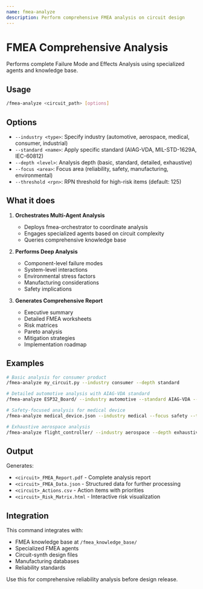 ```yaml
---
name: fmea-analyze
description: Perform comprehensive FMEA analysis on circuit design
---
```


# FMEA Comprehensive Analysis

Performs complete Failure Mode and Effects Analysis using specialized agents and knowledge base.

## Usage

```bash
/fmea-analyze <circuit_path> [options]
```

## Options

- `--industry <type>`: Specify industry (automotive, aerospace, medical, consumer, industrial)
- `--standard <name>`: Apply specific standard (AIAG-VDA, MIL-STD-1629A, IEC-60812)
- `--depth <level>`: Analysis depth (basic, standard, detailed, exhaustive)
- `--focus <area>`: Focus area (reliability, safety, manufacturing, environmental)
- `--threshold <rpn>`: RPN threshold for high-risk items (default: 125)

## What it does

1. **Orchestrates Multi-Agent Analysis**
   - Deploys fmea-orchestrator to coordinate analysis
   - Engages specialized agents based on circuit complexity
   - Queries comprehensive knowledge base

2. **Performs Deep Analysis**
   - Component-level failure modes
   - System-level interactions
   - Environmental stress factors
   - Manufacturing considerations
   - Safety implications

3. **Generates Comprehensive Report**
   - Executive summary
   - Detailed FMEA worksheets
   - Risk matrices
   - Pareto analysis
   - Mitigation strategies
   - Implementation roadmap

## Examples

```bash
# Basic analysis for consumer product
/fmea-analyze my_circuit.py --industry consumer --depth standard

# Detailed automotive analysis with AIAG-VDA standard
/fmea-analyze ESP32_Board/ --industry automotive --standard AIAG-VDA --depth detailed

# Safety-focused analysis for medical device
/fmea-analyze medical_device.json --industry medical --focus safety --threshold 100

# Exhaustive aerospace analysis
/fmea-analyze flight_controller/ --industry aerospace --depth exhaustive --standard MIL-STD-1629A
```

## Output

Generates:
- `<circuit>_FMEA_Report.pdf` - Complete analysis report
- `<circuit>_FMEA_Data.json` - Structured data for further processing
- `<circuit>_Actions.csv` - Action items with priorities
- `<circuit>_Risk_Matrix.html` - Interactive risk visualization

## Integration

This command integrates with:
- FMEA knowledge base at `/fmea_knowledge_base/`
- Specialized FMEA agents
- Circuit-synth design files
- Manufacturing databases
- Reliability standards

Use this for comprehensive reliability analysis before design release.